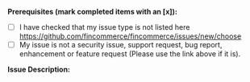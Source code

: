 <!-- This form is for other issue types specific to the fincommerce plugin. This is not a support portal. -->

**Prerequisites (mark completed items with an [x]):**
- [ ] I have checked that my issue type is not listed here https://github.com/fincommerce/fincommerce/issues/new/choose
- [ ] My issue is not a security issue, support request, bug report, enhancement or feature request (Please use the link above if it is).

**Issue Description:**
